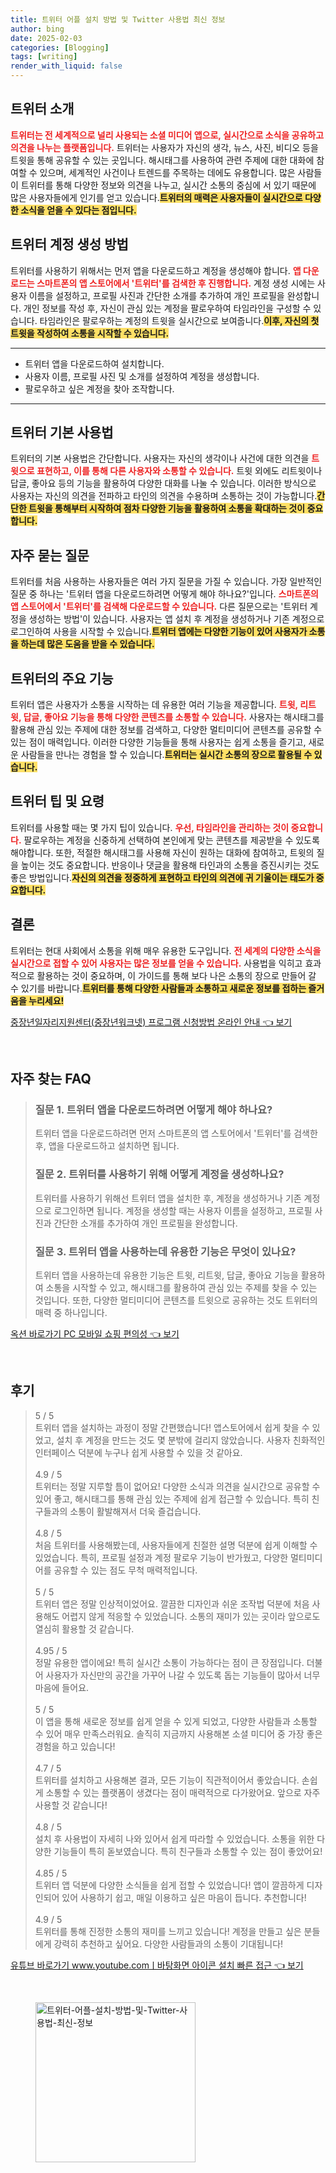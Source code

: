 ```yaml
---
title: 트위터 어플 설치 방법 및 Twitter 사용법 최신 정보
author: bing
date: 2025-02-03
categories: [Blogging]
tags: [writing]
render_with_liquid: false
---
```



<h2 id='트위터_소개'>트위터 소개</h2>

<p><b><span style="color: #ee2323;">트위터는 전 세계적으로 널리 사용되는 소셜 미디어 앱으로, 실시간으로 소식을 공유하고 의견을 나누는 플랫폼입니다.</span></b> 트위터는 사용자가 자신의 생각, 뉴스, 사진, 비디오 등을 트윗을 통해 공유할 수 있는 곳입니다. 해시태그를 사용하여 관련 주제에 대한 대화에 참여할 수 있으며, 세계적인 사건이나 트렌드를 주목하는 데에도 유용합니다. 많은 사람들이 트위터를 통해 다양한 정보와 의견을 나누고, 실시간 소통의 중심에 서 있기 때문에 많은 사용자들에게 인기를 얻고 있습니다.<b><span style="background-color: #ffe066;">트위터의 매력은 사용자들이 실시간으로 다양한 소식을 얻을 수 있다는 점입니다.</span></b></p>

<h2 id='트위터_계정_생성'>트위터 계정 생성 방법</h2>

<p>트위터를 사용하기 위해서는 먼저 앱을 다운로드하고 계정을 생성해야 합니다. <b><span style="color: #ee2323;">앱 다운로드는 스마트폰의 앱 스토어에서 '트위터'를 검색한 후 진행합니다.</span></b> 계정 생성 시에는 사용자 이름을 설정하고, 프로필 사진과 간단한 소개를 추가하여 개인 프로필을 완성합니다. 개인 정보를 작성 후, 자신이 관심 있는 계정을 팔로우하여 타임라인을 구성할 수 있습니다. 타임라인은 팔로우하는 계정의 트윗을 실시간으로 보여줍니다.<b><span style="background-color: #ffe066;">이후, 자신의 첫 트윗을 작성하여 소통을 시작할 수 있습니다.</span></b></p>

<hr />

<ul>
    <li>트위터 앱을 다운로드하여 설치합니다.</li>
    <li>사용자 이름, 프로필 사진 및 소개를 설정하여 계정을 생성합니다.</li>
    <li>팔로우하고 싶은 계정을 찾아 조작합니다.</li>
</ul>

<hr />

<h2 id='트위터_사용법'>트위터 기본 사용법</h2>

<p>트위터의 기본 사용법은 간단합니다. 사용자는 자신의 생각이나 사건에 대한 의견을 <b><span style="color: #ee2323;">트윗으로 표현하고, 이를 통해 다른 사용자와 소통할 수 있습니다.</span></b> 트윗 외에도 리트윗이나 답글, 좋아요 등의 기능을 활용하여 다양한 대화를 나눌 수 있습니다. 이러한 방식으로 사용자는 자신의 의견을 전파하고 타인의 의견을 수용하며 소통하는 것이 가능합니다.<b><span style="background-color: #ffe066;">간단한 트윗을 통해부터 시작하여 점차 다양한 기능을 활용하여 소통을 확대하는 것이 중요합니다.</span></b></p>

<h2 id='자주_묻는_질문'>자주 묻는 질문</h2>

<p>트위터를 처음 사용하는 사용자들은 여러 가지 질문을 가질 수 있습니다. 가장 일반적인 질문 중 하나는 '트위터 앱을 다운로드하려면 어떻게 해야 하나요?'입니다. <b><span style="color: #ee2323;">스마트폰의 앱 스토어에서 '트위터'를 검색해 다운로드할 수 있습니다.</span></b> 다른 질문으로는 '트위터 계정을 생성하는 방법'이 있습니다. 사용자는 앱 설치 후 계정을 생성하거나 기존 계정으로 로그인하여 사용을 시작할 수 있습니다.<b><span style="background-color: #ffe066;">트위터 앱에는 다양한 기능이 있어 사용자가 소통을 하는데 많은 도움을 받을 수 있습니다.</span></b></p>

<h2 id='트위터_기능_소개'>트위터의 주요 기능</h2>

<p>트위터 앱은 사용자가 소통을 시작하는 데 유용한 여러 기능을 제공합니다. <b><span style="color: #ee2323;">트윗, 리트윗, 답글, 좋아요 기능을 통해 다양한 콘텐츠를 소통할 수 있습니다.</span></b> 사용자는 해시태그를 활용해 관심 있는 주제에 대한 정보를 검색하고, 다양한 멀티미디어 콘텐츠를 공유할 수 있는 점이 매력입니다. 이러한 다양한 기능들을 통해 사용자는 쉽게 소통을 즐기고, 새로운 사람들을 만나는 경험을 할 수 있습니다.<b><span style="background-color: #ffe066;">트위터는 실시간 소통의 장으로 활용될 수 있습니다.</span></b></p>

<h2 id='트위터_팁_및_요령'>트위터 팁 및 요령</h2>

<p>트위터를 사용할 때는 몇 가지 팁이 있습니다. <b><span style="color: #ee2323;">우선, 타임라인을 관리하는 것이 중요합니다.</span></b> 팔로우하는 계정을 신중하게 선택하여 본인에게 맞는 콘텐츠를 제공받을 수 있도록 해야합니다. 또한, 적절한 해시태그를 사용해 자신이 원하는 대화에 참여하고, 트윗의 질을 높이는 것도 중요합니다. 반응이나 댓글을 활용해 타인과의 소통을 증진시키는 것도 좋은 방법입니다.<b><span style="background-color: #ffe066;">자신의 의견을 정중하게 표현하고 타인의 의견에 귀 기울이는 태도가 중요합니다.</span></b></p>

<h2 id='결론'>결론</h2>

<p>트위터는 현대 사회에서 소통을 위해 매우 유용한 도구입니다. <b><span style="color: #ee2323;">전 세계의 다양한 소식을 실시간으로 접할 수 있어 사용자는 많은 정보를 얻을 수 있습니다.</span></b> 사용법을 익히고 효과적으로 활용하는 것이 중요하며, 이 가이드를 통해 보다 나은 소통의 장으로 만들어 갈 수 있기를 바랍니다.<b><span style="background-color: #ffe066;">트위터를 통해 다양한 사람들과 소통하고 새로운 정보를 접하는 즐거움을 누리세요!</span></b></p>


<p><a class="click-button" title="중장년일자리지원센터(중장년워크넷) 프로그램 신청방법 온라인 안내" href="https://greenforu.github.io/posts/%EC%A4%91%EC%9E%A5%EB%85%84%EC%9D%BC%EC%9E%90%EB%A6%AC%EC%A7%80%EC%9B%90%EC%84%BC%ED%84%B0(%EC%A4%91%EC%9E%A5%EB%85%84%EC%9B%8C%ED%81%AC%EB%84%B7)-%ED%94%84%EB%A1%9C%EA%B7%B8%EB%9E%A8-%EC%8B%A0%EC%B2%AD%EB%B0%A9%EB%B2%95-%EC%98%A8%EB%9D%BC%EC%9D%B8-%EC%95%88%EB%82%B4/" rel="dofollow">중장년일자리지원센터(중장년워크넷) 프로그램 신청방법 온라인 안내 👈 보기</a></p><br>
<h2 id='자주_찾는_FAQ'>자주 찾는 FAQ</h2>
<div itemscope="" itemtype="https://schema.org/FAQPage"> 
<blockquote> 
<div itemscope="" itemprop="mainEntity" itemtype="https://schema.org/Question"> 
<h3 itemprop="name">질문 1. 트위터 앱을 다운로드하려면 어떻게 해야 하나요?</h3> 
<div itemscope="" itemprop="acceptedAnswer" itemtype="https://schema.org/Answer"> 
<span itemprop="text"> 
<p>트위터 앱을 다운로드하려면 먼저 스마트폰의 앱 스토어에서 '트위터'를 검색한 후, 앱을 다운로드하고 설치하면 됩니다.</p> 
</span> 
</div> 
</div> 
<div itemscope="" itemprop="mainEntity" itemtype="https://schema.org/Question"> 
<h3 itemprop="name">질문 2. 트위터를 사용하기 위해 어떻게 계정을 생성하나요?</h3> 
<div itemscope="" itemprop="acceptedAnswer" itemtype="https://schema.org/Answer"> 
<span itemprop="text"> 
<p>트위터를 사용하기 위해선 트위터 앱을 설치한 후, 계정을 생성하거나 기존 계정으로 로그인하면 됩니다. 계정을 생성할 때는 사용자 이름을 설정하고, 프로필 사진과 간단한 소개를 추가하여 개인 프로필을 완성합니다.</p> 
</span> 
</div> 
</div> 
<div itemscope="" itemprop="mainEntity" itemtype="https://schema.org/Question"> 
<h3 itemprop="name">질문 3. 트위터 앱을 사용하는데 유용한 기능은 무엇이 있나요?</h3> 
<div itemscope="" itemprop="acceptedAnswer" itemtype="https://schema.org/Answer"> 
<span itemprop="text"> 
<p>트위터 앱을 사용하는데 유용한 기능은 트윗, 리트윗, 답글, 좋아요 기능을 활용하여 소통을 시작할 수 있고, 해시태그를 활용하여 관심 있는 주제를 찾을 수 있는 것입니다. 또한, 다양한 멀티미디어 콘텐츠를 트윗으로 공유하는 것도 트위터의 매력 중 하나입니다.</p> 
</span> 
</div> 
</div> 
</blockquote> 
</div>
<p><a class="click-button" title="옥션 바로가기 PC 모바일 쇼핑 편의성" href="https://greenforu.github.io/posts/%EC%98%A5%EC%85%98-%EB%B0%94%EB%A1%9C%EA%B0%80%EA%B8%B0-PC-%EB%AA%A8%EB%B0%94%EC%9D%BC-%EC%87%BC%ED%95%91-%ED%8E%B8%EC%9D%98%EC%84%B1/" rel="dofollow">옥션 바로가기 PC 모바일 쇼핑 편의성 👈 보기</a></p><br>
<h2 id='후기'>후기</h2>
<div itemscope itemtype="https://schema.org/Product">
  <blockquote>
  <div itemprop="review" itemscope itemtype="https://schema.org/Review">
      <div itemprop="reviewRating" itemscope itemtype="https://schema.org/Rating"> <span itemprop="ratingValue">5</span> / <span itemprop="bestRating">5</span> </div>
      <span itemprop="reviewBody">트위터 앱을 설치하는 과정이 정말 간편했습니다! 앱스토어에서 쉽게 찾을 수 있었고, 설치 후 계정을 만드는 것도 몇 분밖에 걸리지 않았습니다. 사용자 친화적인 인터페이스 덕분에 누구나 쉽게 사용할 수 있을 것 같아요.</span>
  </div>
  <br>
  <div itemprop="review" itemscope itemtype="https://schema.org/Review">
      <div itemprop="reviewRating" itemscope itemtype="https://schema.org/Rating"> <span itemprop="ratingValue">4.9</span> / <span itemprop="bestRating">5</span> </div>
      <span itemprop="reviewBody">트위터는 정말 지루할 틈이 없어요! 다양한 소식과 의견을 실시간으로 공유할 수 있어 좋고, 해시태그를 통해 관심 있는 주제에 쉽게 접근할 수 있습니다. 특히 친구들과의 소통이 활발해져서 더욱 즐겁습니다.</span>
  </div>
  <br>
  <div itemprop="review" itemscope itemtype="https://schema.org/Review">
      <div itemprop="reviewRating" itemscope itemtype="https://schema.org/Rating"> <span itemprop="ratingValue">4.8</span> / <span itemprop="bestRating">5</span> </div>
      <span itemprop="reviewBody">처음 트위터를 사용해봤는데, 사용자들에게 친절한 설명 덕분에 쉽게 이해할 수 있었습니다. 특히, 프로필 설정과 계정 팔로우 기능이 반가웠고, 다양한 멀티미디어를 공유할 수 있는 점도 무척 매력적입니다.</span>
  </div>
  <br>
  <div itemprop="review" itemscope itemtype="https://schema.org/Review">
      <div itemprop="reviewRating" itemscope itemtype="https://schema.org/Rating"> <span itemprop="ratingValue">5</span> / <span itemprop="bestRating">5</span> </div>
      <span itemprop="reviewBody">트위터 앱은 정말 인상적이었어요. 깔끔한 디자인과 쉬운 조작법 덕분에 처음 사용해도 어렵지 않게 적응할 수 있었습니다. 소통의 재미가 있는 곳이라 앞으로도 열심히 활용할 것 같습니다.</span>
  </div>
  <br>
  <div itemprop="review" itemscope itemtype="https://schema.org/Review">
      <div itemprop="reviewRating" itemscope itemtype="https://schema.org/Rating"> <span itemprop="ratingValue">4.95</span> / <span itemprop="bestRating">5</span> </div>
      <span itemprop="reviewBody">정말 유용한 앱이에요! 특히 실시간 소통이 가능하다는 점이 큰 장점입니다. 더불어 사용자가 자신만의 공간을 가꾸어 나갈 수 있도록 돕는 기능들이 많아서 너무 마음에 들어요.</span>
  </div>
  <br>
  <div itemprop="review" itemscope itemtype="https://schema.org/Review">
      <div itemprop="reviewRating" itemscope itemtype="https://schema.org/Rating"> <span itemprop="ratingValue">5</span> / <span itemprop="bestRating">5</span> </div>
      <span itemprop="reviewBody">이 앱을 통해 새로운 정보를 쉽게 얻을 수 있게 되었고, 다양한 사람들과 소통할 수 있어 매우 만족스러워요. 솔직히 지금까지 사용해본 소셜 미디어 중 가장 좋은 경험을 하고 있습니다!</span>
  </div>
  <br>
  <div itemprop="review" itemscope itemtype="https://schema.org/Review">
      <div itemprop="reviewRating" itemscope itemtype="https://schema.org/Rating"> <span itemprop="ratingValue">4.7</span> / <span itemprop="bestRating">5</span> </div>
      <span itemprop="reviewBody">트위터를 설치하고 사용해본 결과, 모든 기능이 직관적이어서 좋았습니다. 손쉽게 소통할 수 있는 플랫폼이 생겼다는 점이 매력적으로 다가왔어요. 앞으로 자주 사용할 것 같습니다!</span>
  </div>
  <br>
  <div itemprop="review" itemscope itemtype="https://schema.org/Review">
      <div itemprop="reviewRating" itemscope itemtype="https://schema.org/Rating"> <span itemprop="ratingValue">4.8</span> / <span itemprop="bestRating">5</span> </div>
      <span itemprop="reviewBody">설치 후 사용법이 자세히 나와 있어서 쉽게 따라할 수 있었습니다. 소통을 위한 다양한 기능들이 특히 돋보였습니다. 특히 친구들과 소통할 수 있는 점이 좋았어요!</span>
  </div>
  <br>
  <div itemprop="review" itemscope itemtype="https://schema.org/Review">
      <div itemprop="reviewRating" itemscope itemtype="https://schema.org/Rating"> <span itemprop="ratingValue">4.85</span> / <span itemprop="bestRating">5</span> </div>
      <span itemprop="reviewBody">트위터 앱 덕분에 다양한 소식들을 쉽게 접할 수 있었습니다! 앱이 깔끔하게 디자인되어 있어 사용하기 쉽고, 매일 이용하고 싶은 마음이 듭니다. 추천합니다!</span>
  </div>
  <br>
  <div itemprop="review" itemscope itemtype="https://schema.org/Review">
      <div itemprop="reviewRating" itemscope itemtype="https://schema.org/Rating"> <span itemprop="ratingValue">4.9</span> / <span itemprop="bestRating">5</span> </div>
      <span itemprop="reviewBody">트위터를 통해 진정한 소통의 재미를 느끼고 있습니다! 계정을 만들고 싶은 분들에게 강력히 추천하고 싶어요. 다양한 사람들과의 소통이 기대됩니다!</span>
  </div>
  </blockquote>
</div>
<p><a class="click-button" title="유튜브 바로가기 www.youtube.comㅣ바탕화면 아이콘 설치 빠른 접근" href="https://greenforu.github.io/posts/%EC%9C%A0%ED%8A%9C%EB%B8%8C-%EB%B0%94%EB%A1%9C%EA%B0%80%EA%B8%B0-www.youtube.com%E3%85%A3%EB%B0%94%ED%83%95%ED%99%94%EB%A9%B4-%EC%95%84%EC%9D%B4%EC%BD%98-%EC%84%A4%EC%B9%98-%EB%B9%A0%EB%A5%B8-%EC%A0%91%EA%B7%BC/" rel="dofollow">유튜브 바로가기 www.youtube.comㅣ바탕화면 아이콘 설치 빠른 접근 👈 보기</a></p><br>
<figure class="image"><img src="https://greenforu.github.io/assets/img/thumbnail/트위터-어플-설치-방법-및-Twitter-사용법-최신-정보.webp" alt="트위터-어플-설치-방법-및-Twitter-사용법-최신-정보" width="256" height="256"></figure>